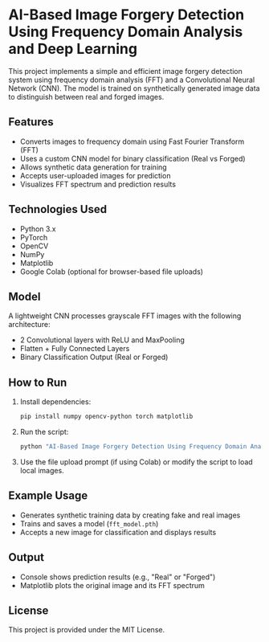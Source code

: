 
# AI-Based Image Forgery Detection Using Frequency Domain Analysis and Deep Learning

This project implements a simple and efficient image forgery detection system using frequency domain analysis (FFT) and a Convolutional Neural Network (CNN). The model is trained on synthetically generated image data to distinguish between real and forged images.

## Features

- Converts images to frequency domain using Fast Fourier Transform (FFT)
- Uses a custom CNN model for binary classification (Real vs Forged)
- Allows synthetic data generation for training
- Accepts user-uploaded images for prediction
- Visualizes FFT spectrum and prediction results

## Technologies Used

- Python 3.x
- PyTorch
- OpenCV
- NumPy
- Matplotlib
- Google Colab (optional for browser-based file uploads)

## Model

A lightweight CNN processes grayscale FFT images with the following architecture:

- 2 Convolutional layers with ReLU and MaxPooling
- Flatten + Fully Connected Layers
- Binary Classification Output (Real or Forged)

## How to Run

1. Install dependencies:
   ```bash
   pip install numpy opencv-python torch matplotlib
   ```

2. Run the script:
   ```bash
   python "AI-Based Image Forgery Detection Using Frequency Domain Analysis and Deep Learning.py"
   ```

3. Use the file upload prompt (if using Colab) or modify the script to load local images.

## Example Usage

- Generates synthetic training data by creating fake and real images
- Trains and saves a model (`fft_model.pth`)
- Accepts a new image for classification and displays results

## Output

- Console shows prediction results (e.g., "Real" or "Forged")
- Matplotlib plots the original image and its FFT spectrum

## License

This project is provided under the MIT License.
